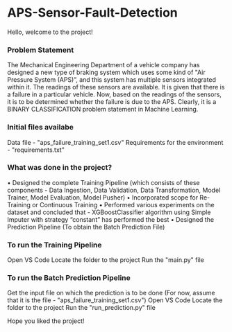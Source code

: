 # APS-Sensor-Fault-Detection

Hello, welcome to the project!

### Problem Statement 
The Mechanical Engineering Department of a vehicle company has designed a new type of braking system which uses some kind of "Air Pressure System (APS)”, and this system has multiple sensors integrated within it. The readings of these sensors are available. It is given that there is a failure in a particular vehicle. Now, based on the readings of the sensors, it is to be determined whether the failure is due to the APS.
Clearly, it is a BINARY CLASSIFICATION problem statement in Machine Learning. 

### Initial files availabe 
Data file - "aps_failure_training_set1.csv"
Requirements for the environment - "requirements.txt"

### What was done in the project?
•	Designed the complete Training Pipeline (which consists of these components - Data Ingestion, Data Validation, Data Transformation, Model Trainer, Model Evaluation, Model Pusher)
•	Incorporated scope for Re-Training or Continuous Training 
•	Performed various experiments on the dataset and concluded that - XGBoostClassifier algorithm using Simple Imputer with strategy “constant” has performed the best
•	Designed the Prediction Pipeline (To obtain the Batch Prediction File)

### To run the Training Pipeline 
Open VS Code
Locate the folder to the project
Run the "main.py" file

### To run the Batch Prediction Pipeline
Get the input file on which the prediction is to be done 
(For now, assume that it is the file - "aps_failure_training_set1.csv")
Open VS Code
Locate the folder to the project
Run the "run_prediction.py" file

Hope you liked the project!
